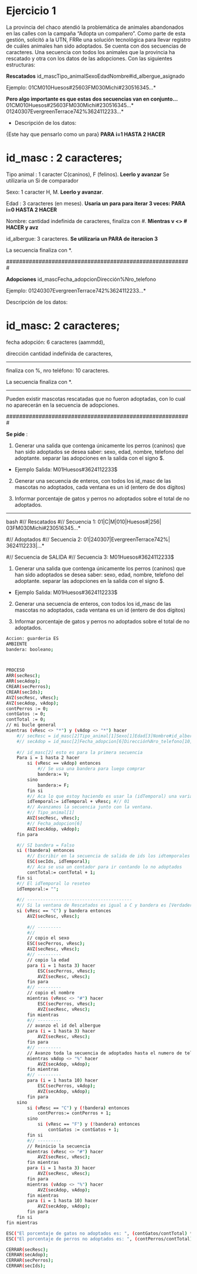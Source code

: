 # Ejercicio 1
La provincia del chaco atendió la problemática de animales abandonados en las calles con la campaña “Adopta un compañero”. Como parte de esta gestión, solicitó a la UTN, FRRe una solución tecnológica para llevar registro de cuáles animales han sido adoptados.
Se cuenta con dos secuencias de caracteres. Una secuencia con todos los animales que la provincia ha rescatado y otra con los datos de las adopciones. Con las siguientes estructuras:
    
**Rescatados**
    id_mascTipo_animalSexoEdadNombre#id_albergue_asignado

Ejemplo:
    01CM010Huesos#25603FM030Michi#230516345…*

**Pero algo importante es que estas dos secuencias van en conjunto...**
01CM010Huesos#25603FM030Michi#230516345…*
01240307EvergreenTerrace742%3624112233…*


- Descripción de los datos: 

{Este hay que pensarlo como un para} **PARA i=1 HASTA 2 HACER**
# id_masc : 2 caracteres;

Tipo animal : 1 caracter C(caninos), F (felinos). **Leerlo y avanzar** Se utilizaria un Si de comparador

Sexo: 1 caracter H, M. **Leerlo y avanzar**. 

Edad : 3 caracteres (en meses). **Usaria un para para iterar 3 veces: PARA i=0 HASTA 2 HACER**

Nombre: cantidad indefinida de caracteres, finaliza con #. **Mientras v <> # HACER y avz**

id_albergue: 3 caracteres. **Se utilizaria un PARA de iteracion 3**

La secuencia finaliza con *.



#########################################################





**Adopciones**
    id_mascFecha_adopcionDirección%Nro_telefono

Ejemplo:
    01240307EvergreenTerrace742%3624112233…*

Descripción de los datos: 

# id_masc: 2 caracteres; 

fecha adopción: 6 caracteres (aammdd),

dirección cantidad indefinida de caracteres, 

---

finaliza con %, 
nro teléfono: 10 caracteres. 

La secuencia finaliza con *.

---

Pueden existir mascotas rescatadas que no fueron adoptadas, con lo cual no aparecerán en la secuencia de adopciones. 







#########################################################


**Se pide** :

1. Generar una salida que contenga únicamente los perros (caninos) que han sido adoptados se desea saber: sexo, edad, nombre, telefono del adoptante. separar las adopciones en la salida con el signo $.
- Ejemplo Salida: M01Huesos#3624112233$

2. Generar una secuencia de enteros, con todos los id_masc de las mascotas no adoptados, cada ventana es un id (entero de dos dígitos)

3. Informar porcentaje de gatos y perros no adoptados sobre el total de no adoptados.






______________________________________________________________________________________________________________________________________________________________________________________________________________________________________
bash
#// Rescatados
#// Secuencia 1:
01|C|M|010|Huesos#|256| 03FM030Michi#230516345…*

#// Adoptados
#// Secuencia 2:
01|240307|EvergreenTerrace742%| 3624112233|…*

#// Secuencia de SALIDA
#// Secuencia 3:
M01Huesos#3624112233$

1. Generar una salida que contenga únicamente los perros (caninos) que han sido adoptados se desea saber: sexo, edad, nombre, telefono del adoptante. separar las adopciones en la salida con el signo $.
- Ejemplo Salida: M01Huesos#3624112233$

2. Generar una secuencia de enteros, con todos los id_masc de las mascotas no adoptados, cada ventana es un id (entero de dos dígitos)

3. Informar porcentaje de gatos y perros no adoptados sobre el total de no adoptados.
```bash
Accion: guarderia ES
AMBIENTE
bandera: booleano;



PROCESO
ARR(secResc);
ARR(secAdop);
CREAR(secPerros);
CREAR(secIds);
AVZ(secResc, vResc);
AVZ(secAdop, vAdop);
contPerros := 0;
contGatos := 0;
contTotal := 0;
// mi bucle general
mientras (vResc <> "*") y (vAdop <> "*") hacer
    #// secResc = id_masc[2]Tipo_animal[1]Sexo[1]Edad[3]Nombre#id_albergue_asignado[3]
    #// secAdop = id_masc[2]Fecha_adopcion[6]Dirección%Nro_telefono[10]
    
    #// id_masc[2] esto es para la primera secuencia
    Para i = 1 hasta 2 hacer
        si (vResc == vAdop) entonces
            #// Se usa una bandera para luego comprar
            bandera:= V;
        sino
            bandera:= F;
        fin si
        #// Aca lo que estoy haciendo es usar la (idTemporal) una variable que se usa como acumulador de la ventana id_masc[2]
        idTemporal:= idTemporal + vResc; #// 01
        #// Avanzamos la secuencia junto con la ventana.
        #// Tipo_animal[1]
        AVZ(secResc, vResc);
        #// Fecha_adopcion[6]
        AVZ(secAdop, vAdop);
    fin para

    #// SI bandera = Falso
    si (!bandera) entonces
        #// Escribir en la secuencia de salida de ids los idtemporales que colocamos antes
        ESC(secIds, idTemporal);
        #// Aca se usa un contador para ir contando lo no adoptados
        contTotal:= contTotal + 1;
    fin si
    #// El idTemporal lo reseteo
    idTemporal:= "";
    
    #// ----------------------------------------
    #// Si la ventana de Rescatados es igual a C y bandera es [Verdadero]
    si (vResc == "C") y bandera entonces
        AVZ(secResc, vResc);
        
        #// ---------
        #// 
        // copio el sexo
        ESC(secPerros, vResc);
        AVZ(secResc, vResc);
        #// ---------
        // copio la edad
        para (i = 1 hasta 3) hacer
            ESC(secPerros, vResc);
            AVZ(secResc, vResc);
        fin para
        #// ---------
        // copio el nombre
        mientras (vResc <> "#") hacer
            ESC(secPerros, vResc);
            AVZ(secResc, vResc);
        fin mientras
        #// ---------
        // avanzo el id del albergue
        para (i = 1 hasta 3) hacer
            AVZ(secResc, vResc);
        fin para
        #// ---------
        // Avanzo toda la secuencia de adoptados hasta el numero de tel que es lo que me interesa
        mientras vAdop <> "%" hacer
            AVZ(secAdop, vAdop);
        fin mientras
        #// ---------
        para (i = 1 hasta 10) hacer
            ESC(secPerros, vAdop);
            AVZ(secAdop, vAdop);
        fin para
    sino
        si (vResc == "C") y (!bandera) entonces
            contPerros:= contPerros + 1;
        sino 
            si (vResc == "F") y (!bandera) entonces
                contGatos := contGatos + 1;
        fin si
        #// ---------
        // Reinicio la secuencia
        mientras (vResc <> "#") hacer
            AVZ(secResc, vResc);
        fin mientras
        para (i = 1 hasta 3) hacer
            AVZ(secResc, vResc);
        fin para
        mientras (vAdop <> "%") hacer
            AVZ(secAdop, vAdop);
        fin mientras
        para (i = 1 hasta 10) hacer
            AVZ(secAdop, vAdop);
        fin para
    fin si
fin mientras

ESC("El porcentaje de gatos no adoptados es: ", (contGatos/contTotal) * 100);
ESC("El porcentaje de perros no adoptados es: ", (contPerros/contTotal) * 100);

CERRAR(secResc);
CERRAR(secAdop);
CERRAR(secPerros);
CERRAR(secIds);
```